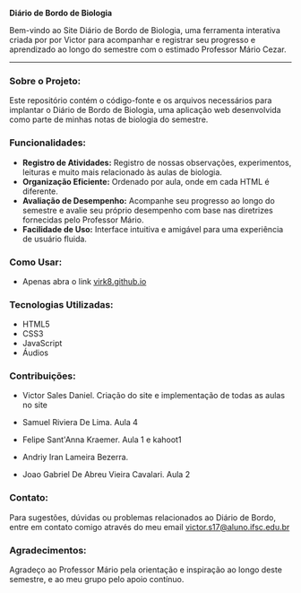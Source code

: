 **Diário de Bordo de Biologia**

Bem-vindo ao Site Diário de Bordo de Biologia, uma ferramenta interativa criada por por Victor para acompanhar e registrar seu progresso e aprendizado ao longo do semestre com o estimado Professor Mário Cezar.

---

### Sobre o Projeto:

Este repositório contém o código-fonte e os arquivos necessários para implantar o Diário de Bordo de Biologia, uma aplicação web desenvolvida como parte de minhas notas de biologia do semestre.

### Funcionalidades:

- **Registro de Atividades:** Registro de nossas observações, experimentos, leituras e muito mais relacionado às aulas de biologia.
- **Organização Eficiente:** Ordenado por aula, onde em cada HTML é diferente.
- **Avaliação de Desempenho:** Acompanhe seu progresso ao longo do semestre e avalie seu próprio desempenho com base nas diretrizes fornecidas pelo Professor Mário.
- **Facilidade de Uso:** Interface intuitiva e amigável para uma experiência de usuário fluida.

### Como Usar:

- Apenas abra o link [virk8.github.io](https://virk8.github.io)

### Tecnologias Utilizadas:

- HTML5
- CSS3
- JavaScript
- Áudios

### Contribuições:

- Victor Sales Daniel. Criação do site e implementação de todas as aulas no site

- Samuel Riviera De Lima. Aula 4
- Felipe Sant'Anna Kraemer. Aula 1 e kahoot1
- Andriy Iran Lameira Bezerra. 
- Joao Gabriel De Abreu Vieira Cavalari. Aula 2

### Contato:

Para sugestões, dúvidas ou problemas relacionados ao Diário de Bordo, entre em contato comigo através do meu email victor.s17@aluno.ifsc.edu.br

### Agradecimentos:

Agradeço ao Professor Mário pela orientação e inspiração ao longo deste semestre, e ao meu grupo pelo apoio contínuo.